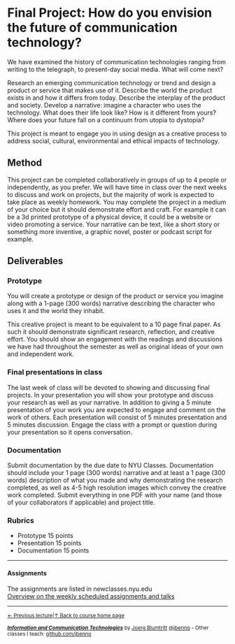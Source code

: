
# Final Project: How do you envision the future of communication technology?
We have examined the history of communication technologies ranging from writing to the telegraph, to present-day social media. What will come next?

Research an emerging communication technology or trend and design a product or service that makes use of it. Describe the world the product exists in and how it differs from today. Describe the interplay of the product and society. Develop a narrative: imagine a character who uses the technology. What does their life look like? How is it different from yours? Where does your future fall on a continuum from utopia to dystopia?

This project is meant to engage you in using design as a creative process to address social, cultural, environmental and ethical impacts of technology.

## Method
This project can be completed collaboratively in groups of up to 4 people or independently, as you prefer.
We will have time in class over the next weeks to discuss and work on projects, but the majority of work is expected to take place as weekly homework.
You may complete the project in a medium of your choice but it should demonstrate effort and craft. For example it can be a 3d printed prototype of a physical device, it could be a website or video promoting a service. Your narrative can be text, like a short story or something more inventive, a graphic novel, poster or podcast script for example.

## Deliverables
### Prototype
You will create a prototype or design of the product or service you imagine along with a 1-page (300 words) narrative describing the character who uses it and the world they inhabit.

This creative project is meant to be equivalent to a 10 page final paper. As such it should demonstrate significant research, reflection, and creative effort. You should show an engagement with the readings and discussions we have had throughout the semester as well as original ideas of your own and independent work.

### Final presentations in class
The last week of class will be devoted to showing and discussing final projects. In your presentation you will show your prototype and discuss your research as well as your narrative. In addition to giving a 5 minute presentation of your work you are expected to engage and comment on the work of others. Each presentation will consist of 5 minutes presentation and 5 minutes discussion. Engage the class with a prompt or question during your presentation so it opens conversation.


### Documentation
Submit documentation by the due date to NYU Classes. Documentation should include your 1 page (300 words) narrative and at least a 1 page (300 words) description of what you made and why demonstrating the research completed, as well as 4-5 high resolution images which convey the creative work completed. Submit everything in one PDF with your name (and those of your collaborators if applicable) and project title.

### Rubrics
- Prototype     15 points
- Presentation  15 points
- Documentation 15 points

***

#### Assignments
The assignments are listed in newclasses.nyu.edu  
[Overview on the weekly scheduled assignments and talks](https://docs.google.com/spreadsheets/d/1BB6HHULpT9KCe9JpZZn-oI-JxHNpXhhsdp6A8cw8cMM/edit?usp=sharing)  


***
<sup>[&larr; Previous lecture](/files/11.md)|[&uarr; Back to course home page](/README.md)</sup>  
  
<sup>***[Information and Communication Technologies](/README.md)*** by [Joerg Blumtritt](https://jbenno.net) [@jbenno](https://twitter.com/jbenno) - Other classes I teach: [github.com/jbenno](https://github.com/jbenno/teaching/blob/master/README.md)</sup>
